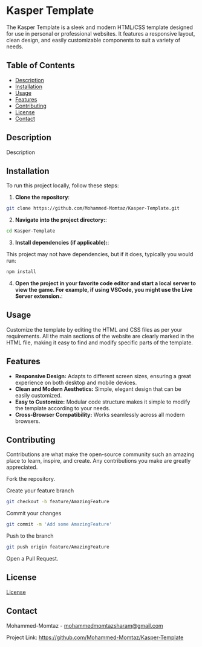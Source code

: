 # Kasper Template

The Kasper Template is a sleek and modern HTML/CSS template designed for use in personal or professional websites. It features a responsive layout, clean design, and easily customizable components to suit a variety of needs.

## Table of Contents

- [Description](#description)
- [Installation](#installation)
- [Usage](#usage)
- [Features](#features)
- [Contributing](#contributing)
- [License](#license)
- [Contact](#contact)

## Description

Description

## Installation

To run this project locally, follow these steps:

1. **Clone the repository**:

```bash
git clone https://github.com/Mohammed-Momtaz/Kasper-Template.git
```

2. **Navigate into the project directory:**:

```bash
cd Kasper-Template
```

3. **Install dependencies (if applicable):**:

This project may not have dependencies, but if it does, typically you would run:

```bash
npm install
```

4. **Open the project in your favorite code editor and start a local server to view the game. For example, if using VSCode, you might use the Live Server extension.**:

## Usage

Customize the template by editing the HTML and CSS files as per your requirements. All the main sections of the website are clearly marked in the HTML file, making it easy to find and modify specific parts of the template.

## Features

- **Responsive Design:** Adapts to different screen sizes, ensuring a great experience on both desktop and mobile devices.
- **Clean and Modern Aesthetics:** Simple, elegant design that can be easily customized.
- **Easy to Customize:** Modular code structure makes it simple to modify the template according to your needs.
- **Cross-Browser Compatibility:** Works seamlessly across all modern browsers.

## Contributing

Contributions are what make the open-source community such an amazing place to learn, inspire, and create. Any contributions you make are greatly appreciated.

Fork the repository.

Create your feature branch
```bash
git checkout -b feature/AmazingFeature
```

Commit your changes
```bash
git commit -m 'Add some AmazingFeature'
```

Push to the branch
```bash
git push origin feature/AmazingFeature
```

Open a Pull Request.

## License

[License](https://www.graphberry.com/item/kasper-one-page-psd-template)

## Contact

Mohammed-Momtaz - mohammedmomtazsharam@gmail.com

Project Link: https://github.com/Mohammed-Momtaz/Kasper-Template
